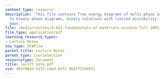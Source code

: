```yaml
---
content_type: resource
description: 'This file contains free energy diagrams of multi-phase solutions1, introduction
  to binary phase diagrams, binary solutions with limited miscibility: miscibility
  gaps.'
file: /media/courses/3-012-fundamentals-of-materials-science-fall-2005/d62f08d34172c6ed65f29b87f5294551_lec17t_note.pdf
file_type: application/pdf
learning_resource_types:
- Lecture Notes
ocw_type: OCWFile
parent_title: Lecture Notes
parent_type: CourseSection
resourcetype: Document
title: lec17t_note.pdf
uid: d62f08d3-4172-c6ed-65f2-9b87f5294551
---
```

